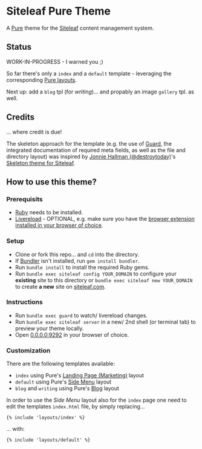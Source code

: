 # Siteleaf Pure Theme

A [Pure][Pure] theme for the [Siteleaf][Siteleaf] content management system.

## Status

WORK-IN-PROGRESS - I warned you ;)

So far there's only a `index` and a `default` template - leveraging the corresponding [Pure layouts](http://purecss.io/layouts/).

Next up: add a `blog` tpl (for *writing*)... and propably an image `gallery` tpl. as well.

## Credits

... where credit is due! 

The skeleton approach for the template (e.g. the use of [Guard][Guard], the integrated documentation of required meta fields, as well as the file and directory layout) was inspired by [Jonnie Hallman (@destroytoday)](https://github.com/destroytoday)'s [Skeleton theme for Siteleaf](https://github.com/destroytoday/siteleaf-skeleton).

## How to use this theme?

### Prerequisits

- [Ruby][Ruby] needs to be installed.
- [Livereload][Livereload] - OPTIONAL, e.g. make sure you have the [browser extension installed in your browser of choice](http://feedback.livereload.com/knowledgebase/articles/86242-how-do-i-install-and-use-the-browser-extensions).

### Setup

- Clone or fork this repo... and `cd` into the directory.
- If [Bundler][Bundler] isn't installed, run `gem install bundler`.
- Run `bundle install` to install the required Ruby gems.
- Run `bundle exec siteleaf config YOUR_DOMAIN` to configure your **existing** site to this directory or `bundle exec siteleaf new YOUR_DOMAIN` to create **a new** site on [siteleaf.com][Siteleaf].

### Instructions

- Run `bundle exec guard` to watch/ livereload changes.
- Run `bundle exec siteleaf server` in a new/ 2nd shell (or terminal tab) to preview your theme locally.
- Open [0.0.0.0:9292](http://0.0.0.0:9292/) in your browser of choice.

### Customization

There are the following templates available:

- `index` using Pure's [Landing Page (Marketing)](http://purecss.io/layouts/marketing/) layout
- `default` using Pure's [Side Menu](http://purecss.io/layouts/side-menu/) layout
- `blog` and `writing` using Pure's [Blog](http://purecss.io/layouts/blog/) layout

In order to use the *Side Menu* layout also for the `index` page one need to edit the templates `index.html` file, by simply replacing... 

    {% include 'layouts/index' %}
    
... with: 

    {% include 'layouts/default' %}



[Siteleaf]: http://www.siteleaf.com/ "Siteleaf"
[Pure]: http://purecss.io/ "PURE"
[Ruby]: https://www.ruby-lang.org/ "Ruby"
[Bundler]: http://bundler.io/ "Bundler"
[Guard]: http://guardgem.org/ "Guard"
[Livereload]: http://livereload.com/ "Livereload"